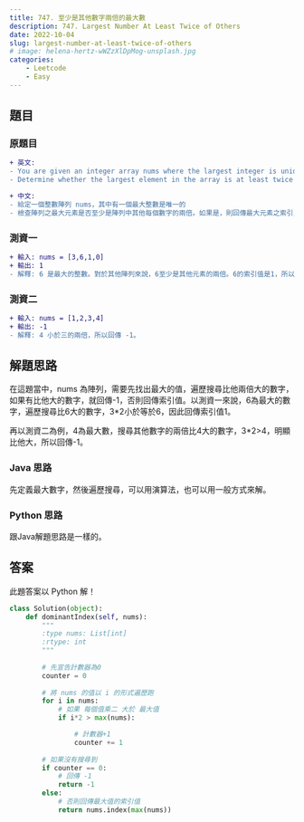```yaml
---
title: 747. 至少是其他數字兩倍的最大數
description: 747. Largest Number At Least Twice of Others
date: 2022-10-04
slug: largest-number-at-least-twice-of-others
# image: helena-hertz-wWZzXlDpMog-unsplash.jpg
categories:
    - Leetcode
    - Easy
---
```


## 題目

### 原題目
```diff
+ 英文:
- You are given an integer array nums where the largest integer is unique.
- Determine whether the largest element in the array is at least twice as much as every other number in the array. If it is, return the index of the largest element, or return -1 otherwise.

+ 中文:
- 給定一個整數陣列 nums，其中有一個最大整數是唯一的
- 檢查陣列之最大元素是否至少是陣列中其他每個數字的兩倍。如果是，則回傳最大元素之索引，否則回傳 -1。
```

### 測資一

```diff
+ 輸入: nums = [3,6,1,0]
+ 輸出: 1
- 解釋: 6 是最大的整數。對於其他陣列來說，6至少是其他元素的兩倍。6的索引值是1，所以回傳1。
```

### 測資二

```diff
+ 輸入: nums = [1,2,3,4]
+ 輸出: -1
- 解釋: 4 小於三的兩倍，所以回傳 -1。
```

## 解題思路
在這題當中，nums 為陣列，需要先找出最大的值，遍歷搜尋比他兩倍大的數字，如果有比他大的數字，就回傳-1，否則回傳索引值。以測資一來說，6為最大的數字，遍歷搜尋比6大的數字，3*2小於等於6，因此回傳索引值1。

再以測資二為例，4為最大數，搜尋其他數字的兩倍比4大的數字，3*2>4，明顯比他大，所以回傳-1。

### Java 思路
先定義最大數字，然後遍歷搜尋，可以用演算法，也可以用一般方式來解。

### Python 思路
跟Java解題思路是一樣的。

## 答案
此題答案以 Python 解！
```Python
class Solution(object):
    def dominantIndex(self, nums):
        """
        :type nums: List[int]
        :rtype: int
        """
        
        # 先宣告計數器為0
        counter = 0
        
        # 將 nums 的值以 i 的形式遍歷跑
        for i in nums:
            # 如果 每個值乘二 大於 最大值
            if i*2 > max(nums):

                # 計數器+1
                counter += 1
                
        # 如果沒有搜尋到
        if counter == 0:
            # 回傳 -1
            return -1
        else:
            # 否則回傳最大值的索引值
            return nums.index(max(nums))
```
<!-- > 思念是最暖的憂傷像一雙翅膀  
> 讓我停不了飛不遠在過往遊蕩  
> 不告而別的你 就算為了我著想  
> 這麼沉痛的呵護 我怎麼能翱翔
> 
> *[最暖的憂傷 - 田馥甄](https://www.youtube.com/watch?v=3aypp_YlBzI)* -->